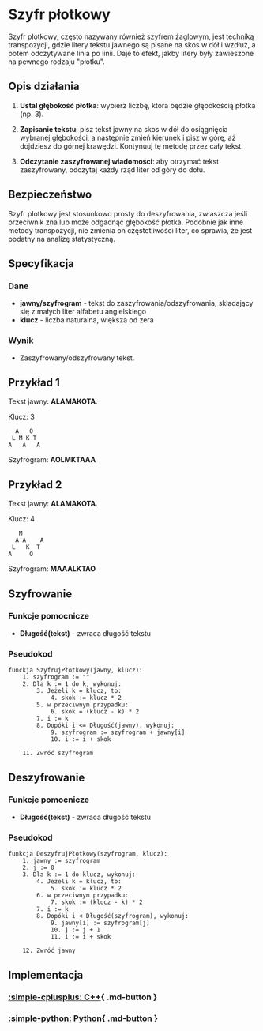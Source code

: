 # Szyfr płotkowy

Szyfr płotkowy, często nazywany również szyfrem żaglowym, jest techniką transpozycji, gdzie litery tekstu jawnego są pisane na skos w dół i wzdłuż, a potem odczytywane linia po linii. Daje to efekt, jakby litery były zawieszone na pewnego rodzaju "płotku".

## Opis działania

1. **Ustal głębokość płotka**: wybierz liczbę, która będzie głębokością płotka (np. 3).

2. **Zapisanie tekstu**: pisz tekst jawny na skos w dół do osiągnięcia wybranej głębokości, a następnie zmień kierunek i pisz w górę, aż dojdziesz do górnej krawędzi. Kontynuuj tę metodę przez cały tekst.

3. **Odczytanie zaszyfrowanej wiadomości**: aby otrzymać tekst zaszyfrowany, odczytaj każdy rząd liter od góry do dołu.

## Bezpieczeństwo

Szyfr płotkowy jest stosunkowo prosty do deszyfrowania, zwłaszcza jeśli przeciwnik zna lub może odgadnąć głębokość płotka. Podobnie jak inne metody transpozycji, nie zmienia on częstotliwości liter, co sprawia, że jest podatny na analizę statystyczną.

## Specyfikacja

### Dane

- **jawny/szyfrogram** - tekst do zaszyfrowania/odszyfrowania, składający się z małych liter alfabetu angielskiego
- **klucz** - liczba naturalna, większa od zera

### Wynik

- Zaszyfrowany/odszyfrowany tekst.

## Przykład 1

Tekst jawny: **ALAMAKOTA**.

Klucz: $3$

```
  A   O
 L M K T
A   A   A
```

Szyfrogram: **AOLMKTAAA**

## Przykład 2

Tekst jawny: **ALAMAKOTA**.

Klucz: $4$

```
   M
  A A    A
 L   K  T
A     O
```

Szyfrogram: **MAAALKTAO**

## Szyfrowanie

### Funkcje pomocnicze

- **Długość(tekst)** - zwraca długość tekstu

### Pseudokod

```
funckja SzyfrujPłotkowy(jawny, klucz):
    1. szyfrogram := ""
    2. Dla k := 1 do k, wykonuj:
        3. Jeżeli k = klucz, to:
            4. skok := klucz * 2
        5. w przeciwnym przypadku:
            6. skok = (klucz - k) * 2
        7. i := k
        8. Dopóki i <= Długość(jawny), wykonuj:
            9. szyfrogram := szyfrogram + jawny[i]
            10. i := i + skok

    11. Zwróć szyfrogram
```

## Deszyfrowanie

### Funkcje pomocnicze

- **Długość(tekst)** - zwraca długość tekstu

### Pseudokod

```
funkcja DeszyfrujPłotkowy(szyfrogram, klucz):
    1. jawny := szyfrogram
    2. j := 0
    3. Dla k := 1 do klucz, wykonuj:
        4. Jeżeli k = klucz, to:
            5. skok := klucz * 2
        6. w przeciwnym przypadku:
            7. skok := (klucz - k) * 2
        7. i := k
        8. Dopóki i < Długość(szyfrogram), wykonuj:
            9. jawny[i] := szyfrogram[j]
            10. j := j + 1
            11. i := i + skok

    12. Zwróć jawny
```

## Implementacja

### [:simple-cplusplus: C++](../../../programming/c++/algorithms/cryptography/rail-fence.md){ .md-button }

### [:simple-python: Python](../../../programming/python/algorithms/cryptography/rail-fence.md){ .md-button }
